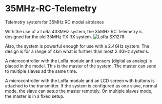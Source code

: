 # 35MHz-RC-Telemetry
Telemetry system for 35MHz RC model airplanes

With the use of a LoRa 433MHz system, the 35MHz RC Telemetry is designed for the old 35MHz TX RX system.
![LoRa SX1278](https://d3s5r33r268y59.cloudfront.net/0454/products/thumbs/2014-08-09T16:03:57.725Z-DRF1278F.gif.2560x2560_q85.jpg)

Also, the system is powerful enough for use with a 2.4GHz system. The design is for a range of 4km what is further than most 2.4GHz systems.

A microcontroller with the LoRa module and sensors (digital as analog) is placed in the model. This is the master of the system. The master can send to multiple slaves ad the same time.

A microcontroller with the LoRa module and an LCD screen with buttons is attached to the transmitter. 
If the system is configured as one slave, normal mode, the slave can setup the master remotely. On multiple slaves mode, the master is in a fixed setup.
